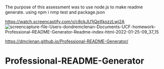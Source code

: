 The purpose of this assessment was to use node.js to make readme generate. using npm i nmp test and package.json

https://watch.screencastify.com/v/c8ckJU1jQeXkozzLwj2A
![screencapture-file-Users-dondremclenan-Documents-UCF-homework-Professional-README-Generator-Readme-index-html-2022-01-25-09_37_15](https://user-images.githubusercontent.com/69438529/150997353-13ccd017-b4b2-4e6c-991b-d119c74f77e0.png)

https://dmclenan.github.io/Professional-README-Generator/


# Professional-README-Generator
